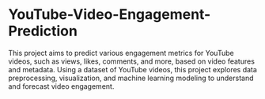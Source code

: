 # YouTube-Video-Engagement-Prediction
This project aims to predict various engagement metrics for YouTube videos, such as views, likes, comments, and more, based on video features and metadata. Using a dataset of YouTube videos, this project explores data preprocessing, visualization, and machine learning modeling to understand and forecast video engagement.
